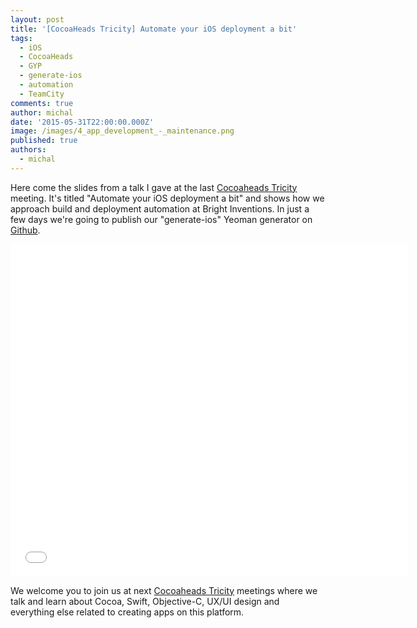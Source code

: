 ```yaml
---
layout: post
title: '[CocoaHeads Tricity] Automate your iOS deployment a bit'
tags:
  - iOS
  - CocoaHeads
  - GYP
  - generate-ios
  - automation
  - TeamCity
comments: true
author: michal
date: '2015-05-31T22:00:00.000Z'
image: /images/4_app_development_-_maintenance.png
published: true
authors:
  - michal
---
```


Here come the slides from a talk I gave at the last [Cocoaheads Tricity](https://www.facebook.com/CocoaHeadsTricity) meeting. It's titled "Automate your iOS deployment a bit"
and shows how we approach build and deployment automation at Bright Inventions. In just a few days we're going to publish our "generate-ios" Yeoman generator on [Github](http://www.github.com/bright).

<iframe src="//www.slideshare.net/slideshow/embed_code/key/sunBtQodqpzSbi" width="637" height="532" frameborder="0" marginwidth="0" marginheight="0" scrolling="no" style={{border: "1px solid #CCC", borderWidth: "1px", marginBottom: "5px", maxWidth: "100%"}} allowfullscreen> </iframe>

We welcome you to join us at next [Cocoaheads Tricity](https://www.facebook.com/CocoaHeadsTricity) meetings where we talk and learn about Cocoa, Swift, Objective-C, UX/UI design and everything else related to creating apps on this platform.




